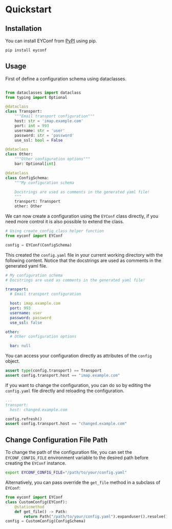 # Quickstart

## Installation

You can install EYConf from [PyPI](https://pypi.org/project/eyconf/) using pip.

```bash
pip install eyconf
```

## Usage

First of define a configuration schema using dataclasses.

```python

from dataclasses import dataclass
from typing import Optional

@dataclass
class Transport:
    """Email transport configuration"""
    host: str = 'imap.example.com'
    port: int = 993
    username: str = 'user'
    password: str = 'password'
    use_ssl: bool = False

@dataclass
class Other:
    """Other configuration options"""
    bar: Optional[int]

@dataclass
class ConfigSchema:
    """My configuration schema

    Docstrings are used as comments in the generated yaml file!
    """
    transport: Transport
    other: Other
```

We can now create a configuration using the `EYConf` class directly, if you need
more control it is also possible to extend the class.

```python
# Using create_config_class helper function
from eyconf import EYConf

config = EYConf(ConfigSchema)
```

This created the `config.yaml` file in your current working directory with the following content. Notice that the
docstrings are used as comments in the generated yaml file.

```yaml
# My configuration schema
# Docstrings are used as comments in the generated yaml file!

transport:
  # Email transport configuration

  host: imap.example.com
  port: 993
  username: user
  password: password
  use_ssl: false

other:
  # Other configuration options

  bar: null
```

You can access your configuration directly as attributes of the `config` object.

```python
assert type(config.transport) == Transport
assert config.transport.host == "imap.example.com"
```

If you want to change the configuration, you can do so by editing the `config.yaml` file directly and reloading the configuration.

```yaml
...
transport:
  host: changed.example.com
```

```python
config.refresh()
assert config.transport.host == "changed.example.com"
```



## Change Configuration File Path

To change the path of the configuration file, you can set the `EYCONF_CONFIG_FILE` environment variable to the desired path before creating the `EYConf` instance.

```bash
export EYCONF_CONFIG_FILE="/path/to/your/config.yaml"
```

Alternatively, you can pass override the `get_file` method in a subclass of `EYConf`:

```python
from eyconf import EYConf
class CustomConfig(EYConf):
    @staticmethod
    def get_file() -> Path:
        return Path("/path/to/your/config.yaml").expanduser().resolve()
config = CustomConfig(ConfigSchema)
```
